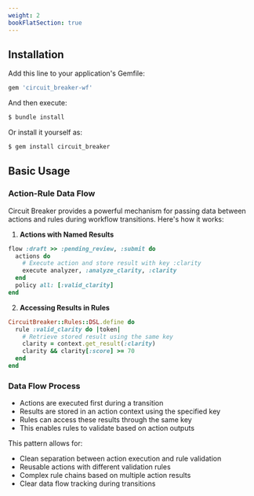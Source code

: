 ```yaml
---
weight: 2
bookFlatSection: true
---
```

## Installation

Add this line to your application's Gemfile:

```ruby
gem 'circuit_breaker-wf'
```

And then execute:
```bash
$ bundle install
```

Or install it yourself as:
```bash
$ gem install circuit_breaker
```

## Basic Usage

### Action-Rule Data Flow

Circuit Breaker provides a powerful mechanism for passing data between actions and rules during workflow transitions. Here's how it works:

1. **Actions with Named Results**
```ruby
flow :draft >> :pending_review, :submit do
  actions do
    # Execute action and store result with key :clarity
    execute analyzer, :analyze_clarity, :clarity
  end
  policy all: [:valid_clarity]
end
```

2. **Accessing Results in Rules**
```ruby
CircuitBreaker::Rules::DSL.define do
  rule :valid_clarity do |token|
    # Retrieve stored result using the same key
    clarity = context.get_result(:clarity)
    clarity && clarity[:score] >= 70
  end
end
```

### Data Flow Process
- Actions are executed first during a transition
- Results are stored in an action context using the specified key
- Rules can access these results through the same key
- This enables rules to validate based on action outputs

This pattern allows for:
- Clean separation between action execution and rule validation
- Reusable actions with different validation rules
- Complex rule chains based on multiple action results
- Clear data flow tracking during transitions

